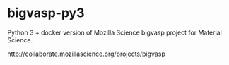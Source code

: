 bigvasp-py3
===========

Python 3 + docker version of Mozilla Science bigvasp project for Material Science. 

http://collaborate.mozillascience.org/projects/bigvasp

